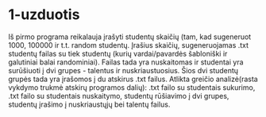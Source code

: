 # 1-uzduotis
Iš pirmo programa reikalauja įrašyti studentų skaičių (tam, kad sugeneruot 1000, 100000 ir t.t. random studentų. Įrašius skaičių, sugeneruojamas .txt studentų failas su tiek studentų (kurių vardai/pavardės šabloniški ir galutiniai balai randominiai). Failas tada yra nuskaitomas ir studentai yra surūšiuoti į dvi grupes - talentus ir nuskriaustuosius. Šios dvi studentų grupės tada yra įrašomos į du atskirus .txt failus. Atlikta greičio analizė(rasta vykdymo trukmė atskirų programos dalių): .txt failo su studentais sukurimo, .txt failo su studentais nuskaitymo, studentų rūšiavimo į dvi grupes, studentų įrašimo į nuskriaustųjų bei talentų failus.
